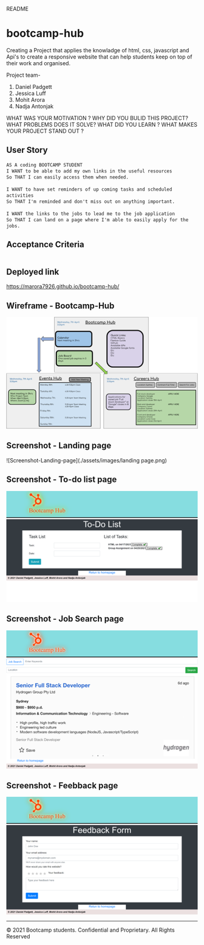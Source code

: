README

# bootcamp-hub
Creating a Project that applies the knowladge of html, css, javascript and Api's to create a responsive website that can help students keep on top of their work and organised.

Project team-
1. Daniel Padgett
2. Jessica Luff
3. Mohit Arora
4. Nadja Antonjak 

WHAT WAS YOUR MOTIVATION ?
WHY DID YOU BULID THIS PROJECT?
WHAT PROBLEMS DOES IT SOLVE?
WHAT DID YOU LEARN ?
WHAT MAKES YOUR PROJECT STAND OUT ?

## User Story

```
AS A coding BOOTCAMP STUDENT
I WANT to be able to add my own links in the useful resources
So THAT I can easily access them when needed.

I WANT to have set reminders of up coming tasks and scheduled activities
So THAT I'm reminded and don't miss out on anything important.

I WANT the links to the jobs to lead me to the job application
So THAT I can land on a page where I'm able to easily apply for the jobs.

```

## Acceptance Criteria

```

```
## Deployed link

https://marora7926.github.io/bootcamp-hub/

## Wireframe - Bootcamp-Hub

![Bootcamp Hub](./assets/images/wireframe-bootcamp-hub.png)

## Screenshot - Landing page

![Screenshot-Landing-page](./assets/images/landing page.png)

## Screenshot - To-do list page

![Screenshot-todo-page](./assets/images/todo-page.png)

## Screenshot - Job Search page

![Screenshot-job-search-page](./assets/images/job-search-page.png)

## Screenshot - Feebback page

![Screenshot-feedback-pa](./assets/images/Feedback-page.png)

- - -
© 2021 Bootcamp students. Confidential and Proprietary. All Rights Reserved